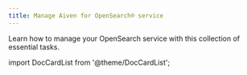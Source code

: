 ```yaml
---
title: Manage Aiven for OpenSearch® service
---
```


Learn how to manage your OpenSearch service with this collection of
essential tasks.

import DocCardList from '@theme/DocCardList';

<DocCardList />
